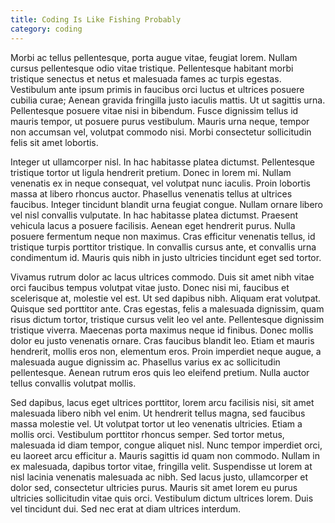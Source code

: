 ```yaml
---
title: Coding Is Like Fishing Probably
category: coding
---
```


Morbi ac tellus pellentesque, porta augue vitae, feugiat lorem. Nullam cursus pellentesque odio vitae tristique. Pellentesque habitant morbi tristique senectus et netus et malesuada fames ac turpis egestas. Vestibulum ante ipsum primis in faucibus orci luctus et ultrices posuere cubilia curae; Aenean gravida fringilla justo iaculis mattis. Ut ut sagittis urna. Pellentesque posuere vitae nisi in bibendum. Fusce dignissim tellus id mauris tempor, ut posuere purus vestibulum. Mauris urna neque, tempor non accumsan vel, volutpat commodo nisi. Morbi consectetur sollicitudin felis sit amet lobortis.

Integer ut ullamcorper nisl. In hac habitasse platea dictumst. Pellentesque tristique tortor ut ligula hendrerit pretium. Donec in lorem mi. Nullam venenatis ex in neque consequat, vel volutpat nunc iaculis. Proin lobortis massa at libero rhoncus auctor. Phasellus venenatis tellus at ultrices faucibus. Integer tincidunt blandit urna feugiat congue. Nullam ornare libero vel nisl convallis vulputate. In hac habitasse platea dictumst. Praesent vehicula lacus a posuere facilisis. Aenean eget hendrerit purus. Nulla posuere fermentum neque non maximus. Cras efficitur venenatis tellus, id tristique turpis porttitor tristique. In convallis cursus ante, et convallis urna condimentum id. Mauris quis nibh in justo ultricies tincidunt eget sed tortor.

Vivamus rutrum dolor ac lacus ultrices commodo. Duis sit amet nibh vitae orci faucibus tempus volutpat vitae justo. Donec nisi mi, faucibus et scelerisque at, molestie vel est. Ut sed dapibus nibh. Aliquam erat volutpat. Quisque sed porttitor ante. Cras egestas, felis a malesuada dignissim, quam risus dictum tortor, tristique cursus velit leo vel ante. Pellentesque dignissim tristique viverra. Maecenas porta maximus neque id finibus. Donec mollis dolor eu justo venenatis ornare. Cras faucibus blandit leo. Etiam et mauris hendrerit, mollis eros non, elementum eros. Proin imperdiet neque augue, a malesuada augue dignissim ac. Phasellus varius ex ac sollicitudin pellentesque. Aenean rutrum eros quis leo eleifend pretium. Nulla auctor tellus convallis volutpat mollis.

Sed dapibus, lacus eget ultrices porttitor, lorem arcu facilisis nisi, sit amet malesuada libero nibh vel enim. Ut hendrerit tellus magna, sed faucibus massa molestie vel. Ut volutpat tortor ut leo venenatis ultricies. Etiam a mollis orci. Vestibulum porttitor rhoncus semper. Sed tortor metus, malesuada id diam tempor, congue aliquet nisl. Nunc tempor imperdiet orci, eu laoreet arcu efficitur a. Mauris sagittis id quam non commodo. Nullam in ex malesuada, dapibus tortor vitae, fringilla velit. Suspendisse ut lorem at nisl lacinia venenatis malesuada ac nibh. Sed lacus justo, ullamcorper et dolor sed, consectetur ultricies purus. Mauris sit amet lorem eu purus ultricies sollicitudin vitae quis orci. Vestibulum dictum ultrices lorem. Duis vel tincidunt dui. Sed nec erat at diam ultrices interdum.
